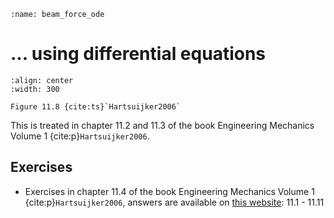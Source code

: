```{index} Section forces in frame structures; using differential equations
:name: beam_force_ode
```
# ... using differential equations

```{figure} ./ode_data/image.png
:align: center
:width: 300

Figure 11.8 {cite:ts}`Hartsuijker2006`
```

This is treated in chapter 11.2 and 11.3 of the book Engineering Mechanics Volume 1 {cite:p}`Hartsuijker2006`.

## Exercises
- Exercises in chapter 11.4 of the book Engineering Mechanics Volume 1 {cite:p}`Hartsuijker2006`, answers are available on [this website](https://icozct.tudelft.nl/TUD_CT/bookanswers/vol1/Chapter11/): 11.1 - 11.11